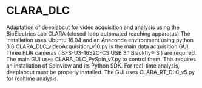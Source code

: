 # CLARA_DLC
Adaptation of deeplabcut for video acquisition and analysis using the BioElectrics Lab CLARA (closed-loop automated reaching apparatus)
The installation uses Ubuntu 16.04 and an Anaconda environment using python 3.6
CLARA_DLC_videoAcquisition_v10.py is the main data acquisition GUI.
Three FLIR cameras ( BFS-U3-16S2C-CS USB 3.1 Blackfly® S ) are required.
The main GUI uses CLARA_DLC_PySpin_v7.py to control them.  This requires an installation of Spinview and its Python SDK.
For real-time analysis, deeplabcut must be properly installed.  The GUI uses CLARA_RT_DLC_v5.py for realtime analysis.
